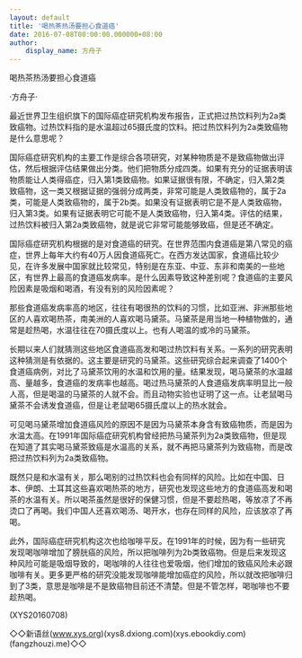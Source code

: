 ```yaml
---
layout: default
title: '喝热茶热汤要担心食道癌'
date: 2016-07-08T00:00:00.000000+08:00
author:
    display_name: 方舟子
---
```


喝热茶热汤要担心食道癌

·方舟子·

最近世界卫生组织旗下的国际癌症研究机构发布报告，正式把过热饮料列为2a类致癌物。过热饮料指的是水温超过65摄氏度的饮料。把过热饮料列为2a类致癌物是什么意思呢？

国际癌症研究机构的主要工作是综合各项研究，对某种物质是不是致癌物做出评估，然后根据评估结果做出分类。他们把物质分成四类。如果有充分的证据表明该物质能让人类得癌症，归入第1类致癌物。如果证据很有限，不确定，归入第2类致癌物，这一类又根据证据的强弱分成两类，非常可能是人类致癌物的，属于2a类，可能是人类致癌物的，属于2b类。如果没有证据表明它是不是人类致癌物，归入第3类。如果有证据表明它可能不是人类致癌物，归入第4类。评估的结果，过热饮料被归入第2a类致癌物，就是说它非常可能能够致癌，但是还不确定。

国际癌症研究机构根据的是对食道癌的研究。在世界范围内食道癌是第八常见的癌症，世界上每年大约有40万人因食道癌死亡。在西方发达国家，食道癌比较少见，在许多发展中国家就比较常见，特别是在东亚、中亚、东非和南美的一些地区，有世界上最高的食道癌发病率。是什么因素导致这种差别呢？食道癌的主要风险因素是吸烟和喝酒，有没有别的风险因素呢？

那些食道癌发病率高的地区，往往有喝很热的饮料的习惯，比如亚洲、非洲那些地区的人喜欢喝热茶，南美洲的人喜欢喝马黛茶。马黛茶是用当地一种植物做的，通常是趁热喝，水温往往在70摄氏度以上。也有人喝温的或冷的马黛茶。

长期以来人们就猜测这些地区食道癌高发和喝过热饮料有关系。一系列的研究表明这种猜测是有依据的。这主要是研究的马黛茶。这些研究综合起来调查了1400个食道癌病例，对比了马黛茶饮用的水温和饮用的量。结果发现，喝马黛茶的水温越高、量越多，食道癌的发病率也越高。喝过热马黛茶的人食道癌发病率明显比一般人高，但是喝温的马黛茶的人就不会。而且动物实验也证明了这一点。让老鼠喝马黛茶不会诱发食道癌，但是让老鼠喝65摄氏度以上的热水就会。

可见喝马黛茶增加食道癌风险的原因不是因为马黛茶本身含有致癌物质，而是因为水温太高。在1991年国际癌症研究机构曾经把热马黛茶列为2a类致癌物，但是现在知道了其实喝马黛茶致癌是水温高的关系，就不再把马黛茶列为致癌物，而是改把过热饮料列为2a类致癌物。

既然只是和水温有关，那么喝别的过热饮料也会有同样的风险。比如在中国、日本、伊朗、土耳其这些喜欢喝热茶的地方，研究也发现这些地方的食道癌高发和喝茶的水温有关。所以喝茶虽然是很好的保健习惯，但是不要趁热喝，等放凉了不再烫口了再喝。我们中国人还喜欢喝汤、喝开水，也存在同样的风险，应该放凉了再喝。

此外，国际癌症研究机构这次也给咖啡平反。在1991年的时候，因为有一些研究发现喝咖啡增加了膀胱癌的风险，所以把咖啡列为2b类致癌物。但是后来发现这种风险可能是吸烟导致的，喝咖啡的人往往也爱吸烟，他们增加的致癌风险未必跟咖啡有关。更多更严格的研究没能发现咖啡能增加癌症的风险，所以就改把咖啡归到了3类，意思是咖啡是不是致癌物目前还不清楚。但是不管怎样，喝咖啡也不要趁热喝。

(XYS20160708)

◇◇新语丝(www.xys.org)(xys8.dxiong.com)(xys.ebookdiy.com)(fangzhouzi.me)◇◇

